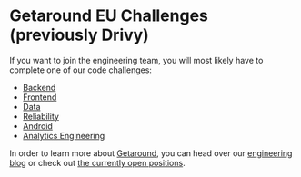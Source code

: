 # Getaround EU Challenges (previously Drivy)

If you want to join the engineering team, you will most likely
have to complete one of our code challenges:

- [Backend](https://github.com/drivy/jobs/tree/master/backend)
- [Frontend](https://github.com/drivy/jobs/tree/master/frontend)
- [Data](https://github.com/drivy/jobs/tree/master/data)
- [Reliability](https://github.com/drivy/jobs/tree/master/reliability)
- [Android](https://github.com/drivy/jobs/tree/master/android)
- [Analytics Engineering](https://github.com/drivy/jobs/tree/master/analytics_engineering)

In order to learn more about [Getaround](https://www.getaround.com/),
you can head over our [engineering blog](https://drivy.engineering/)
or check out [the currently open positions](https://uk.getaround.com/jobs).
